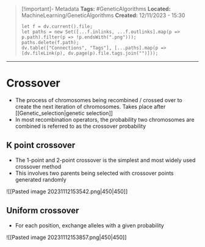 > [!important]- Metadata
> **Tags:** #GeneticAlgorithms 
> **Located:** MachineLearning/GeneticAlgorithms
> **Created:** 12/11/2023 - 15:30
> ```dataviewjs
> let f = dv.current().file;
> let paths = new Set([...f.inlinks, ...f.outlinks].map(p => p.path).filter(p => !p.endsWith(".png")));
> paths.delete(f.path);
> dv.table(["Connections", "Tags"], [...paths].map(p => [dv.fileLink(p), dv.page(p).file.tags.join("")]));
> ```

___
# Crossover
- The process of chromosomes being recombined / crossed over to create the next iteration of chromosomes. Takes place after [[Genetic_selection|genetic selection]] 
- In most recombination operators, the probability two chromosomes are combined is referred to as the crossover probability 
## K point crossover 
- The 1-point and 2-point crossover is the simplest and most widely used crossover method
- This involves two parents being selected with crossover points generated randomly 

![[Pasted image 20231112153542.png|450|450]]
## Uniform crossover
- For each position, exchange alleles with a given probability 

![[Pasted image 20231112153857.png|450|450]]